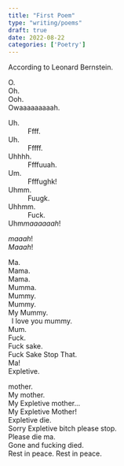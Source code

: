 ```yaml
---
title: "First Poem"
type: "writing/poems"
draft: true
date: 2022-08-22
categories: ['Poetry']
---
```


According to Leonard Bernstein.

O. \
Oh. \
Ooh. \
Owaaaaaaaaah.

Uh. \
&ensp; &ensp; &ensp; &ensp;Ffff. \
Uh. \
&ensp; &ensp; &ensp; &ensp;Fffff. \
Uhhhh. \
&ensp; &ensp; &ensp; &ensp;Ffffuuah. \
Um. \
&ensp; &ensp; &ensp; &ensp;Ffffughk! \
Uhmm. \
&ensp; &ensp; &ensp; &ensp;Fuugk. \
Uhhmm. \
&ensp; &ensp; &ensp; &ensp;Fuck. \
Uhm*maaaaaah*!

*maaah*! \
*Maaah*!

Ma. \
Mama. \
Mama. \
Mumma. \
Mummy. \
Mummy. \
My Mummy. \
&ensp;I love you mummy. \
Mum. \
Fuck. \
Fuck sake. \
Fuck Sake Stop That. \
Ma! \
Expletive.

mother. \
My mother. \
My Expletive mother... \
My Expletive Mother! \
Expletive die. \
Sorry Expletive bitch please stop. \
Please die ma. \
Gone and fucking died. \
Rest in peace.
Rest in peace.
